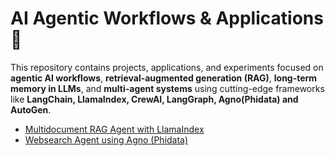 # AI Agentic Workflows & Applications 🚀

This repository contains projects, applications, and experiments focused on **agentic AI workflows**, **retrieval-augmented generation (RAG)**, **long-term memory in LLMs**, and **multi-agent systems** using cutting-edge frameworks like **LangChain, LlamaIndex, CrewAI, LangGraph, Agno(Phidata) and AutoGen**.


- [Multidocument RAG Agent with LlamaIndex](https://github.com/sathyanaravind/ai-agents/tree/main/multi-doc-agentic-rag-llamaindex)
- [Websearch Agent using Agno (Phidata)](https://github.com/sathyanaravind/ai-agents/tree/main/websearch-agent-agno-phidata)
